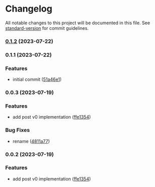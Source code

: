 # Changelog

All notable changes to this project will be documented in this file. See [standard-version](https://github.com/conventional-changelog/standard-version) for commit guidelines.

### [0.1.2](https://github.com/sklandplus/sklandplus-post/compare/v0.1.1...v0.1.2) (2023-07-22)

### 0.1.1 (2023-07-22)


### Features

* initial commit ([51a46e1](https://github.com/sklandplus/sklandplus-post/commit/51a46e1e98e702eb334f7bee98d9c43aebc25763))

### 0.0.3 (2023-07-19)

### Features

- add post v0 implementation ([ffe1354](https://github.com/sklandplus/sklandplus-post/commit/ffe1354919788849747b74f466ff495db01c7829))

### Bug Fixes

- rename ([4811a77](https://github.com/sklandplus/sklandplus-post/commit/4811a77a69c116079463262045ff6bddfe11aa64))

### 0.0.2 (2023-07-19)

### Features

- add post v0 implementation ([ffe1354](https://github.com/sklandplus/sklandplus-post/commit/ffe1354919788849747b74f466ff495db01c7829))
